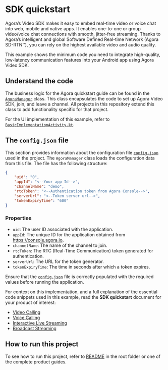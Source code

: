 # SDK quickstart

Agora’s Video SDK makes it easy to embed real-time video or voice chat into web, mobile and native apps. It enables one-to-one or group video/voice chat connections with smooth, jitter-free streaming. Thanks to Agora’s intelligent and global Software Defined Real-time Network (Agora SD-RTN™), you can rely on the highest available video and audio quality.

This example shows the minimum code you need to integrate high-quality, low-latency communication features into your Android app using Agora Video SDK.

## Understand the code

The business logic for the Agora quickstart guide can be found in the [`AgoraManager`](src/main/java/io/agora/agora_manager/AgoraManager.kt) class. This class encapsulates the code to set up Agora Video SDK, join, and leave a channel. All projects in this repository extend this class to add functionality specific for that project.

For the UI implementation of this example, refer to [`BasicImplementationActivity.kt`](../android-reference-app/app/src/main/java/io/agora/android_reference_app/BasicImplementationActivity.kt).

## The `config.json` file

This section provides information about the configuration file [`config.json`](./src/main/res/raw/config.json) used in the project. The `AgoraManager` class loads the configuration data from this file. The file has the following structure:

```json
{
    "uid": "0",
    "appId": "<--Your app Id-->",
    "channelName": "demo",
    "rtcToken": "<--Authentication token from Agora Console-->",
    "serverUrl": "<--Token server url-->",
    "tokenExpiryTime": "600"
}
```

### Properties

- `uid`: The user ID associated with the application.
- `appId`: The unique ID for the application obtained from https://console.agora.io.
- `channelName`: The name of the channel to join.
- `rtcToken`: The RTC (Real-Time Communication) token generated for authentication.
- `serverUrl`: The URL for the token generator.
- `tokenExpiryTime`: The time in seconds after which a token expires.

Ensure that the [`config.json`](./src/main/res/raw/config.json) file is correctly populated with the required values before running the application.


For context on this implementation, and a full explanation of the essential code snippets used in this example, read the **SDK quickstart** document for your product of interest:

* [Video Calling](https://docs.agora.io/en/video-calling/get-started/get-started-sdk?platform=android)
* [Voice Calling](https://docs.agora.io/en/voice-calling/get-started/get-started-sdk?platform=android)
* [Interactive Live Streaming](https://docs.agora.io/en/video-calling/get-started/get-started-sdk?platform=android)
* [Broadcast Streaming](https://docs.agora.io/en/video-calling/get-started/get-started-sdk?platform=android)

## How to run this project

To see how to run this project, refer to [README](../README.md) in the root folder or one of the complete product guides.
